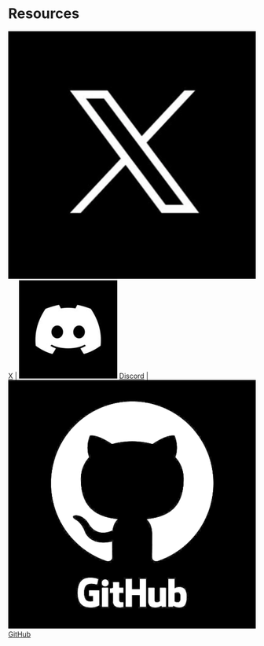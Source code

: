 # Resources

<img src=".gitbook/assets/x-logo-twitter-elon-musk_dezeen_2364_col_0.webp" alt="" data-size="line"> [X](https://twitter.com/SandclockOrg) | <img src=".gitbook/assets/discord-logo-icons-editorial-collection-free-vector.jpg" alt="" data-size="line"> [Discord](https://discord.gg/KsGxRspajU) | <img src=".gitbook/assets/Screenshot 2023-10-13 185031.png" alt="" data-size="line"> [GitHub](https://github.com/lindy-labs/sc\_solidity-contracts)
